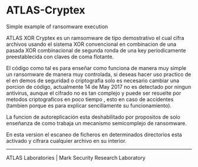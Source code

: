 # ATLAS-Cryptex
Simple example of ransomware execution 
 
ATLAS XOR Cryptex es un ramsomware de tipo demostrativo el cual cifra archivos usando el sistema XOR convencional
en combinacion de una pasada XOR combinacional de segunda ronda de una key periodicamente preestablecida con 
claves de coma flotante.

El código como tal es para enseñar como funciona de manera muy simple un ransomware de manera muy controlada,
si deseas hacer uso practico de el en demos de seguridad o criptografia solo es necesario cambiar una porcion de código,
actualmente 14 de May 2017 no es detectado por ningun antivirus, aunque el cifrado no es tan complejo y puede ser resuelte por
metodos criptograficos en poco tiempo , esto en caso de accidentes (tambien porque es para explicar sencillamente su funcionamiento).

La funcion de autoreplicación esta deshabilitado
por propositos de solo enseñanza de como trabaja 
un mecanismo semicomplejo de ransomware.
	 
En esta version el escaneo de ficheros en determinados directorios esta activado y cifrara cualquier archivo
en su interior.
	 
------------------------------------------------------

ATLAS Laboratories | Mark Security Research Laboratory
